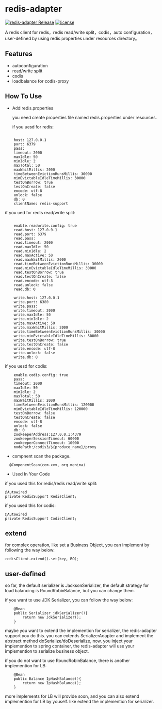 # redis-adapter

 [![redis-adapter Release](https://img.shields.io/github/release/MeninaChimp/redis-adapter.svg)](https://github.com/MeninaChimp/redis-adapter/releases)
 [![license](https://img.shields.io/github/license/mashape/apistatus.svg?maxAge=2592000)](https://github.com/MeninaChimp/redis-adapter/blob/master/LICENSE)

  A redis client for redis，redis read/write split，codis，auto configuration，user-defined by using redis.properties under resources directory。 

Features
--------
- autoconfiguration
- read/write split
- codis
- loadbalance for codis-proxy

How To Use
------

- Add redis.properties

  you need create properties file named redis.properties under resources.

  if you uesd for redis:

``` properties
    
    host: 127.0.0.1
    port: 6379
    pass:
    timeout: 2000
    maxIdle: 50
    minIdle: 2
    maxTotal: 50
    maxWaitMillis: 2000
    timeBetweenEvictionRunsMillis: 30000
    minEvictableIdleTimeMillis: 30000
    testOnBorrow: true
    testOnCreate: false
    encode: utf-8
    unlock: false
    db: 0
    clientName: redis-support
```

if you ued for redis read/write split:

``` properties
    
    enable.readwrite.config: true
    read.host: 127.0.0.1
    read.port: 6379
    read.pass:
    read.timeout: 2000
    read.maxIdle: 50
    read.minIdle: 2
    read.maxActive: 50
    read.maxWaitMillis: 2000
    read.timeBetweenEvictionRunsMillis: 30000
    read.minEvictableIdleTimeMillis: 30000
    read.testOnBorrow: true
    read.testOnCreate: false
    read.encode: utf-8
    read.unlock: false
    read.db: 0
    
    write.host: 127.0.0.1
    write.port: 6380
    write.pass:
    write.timeout: 2000
    write.maxIdle: 50
    write.minIdle: 2
    write.maxActive: 50
    write.maxWaitMillis: 2000
    write.timeBetweenEvictionRunsMillis: 30000
    write.minEvictableIdleTimeMillis: 30000
    write.testOnBorrow: true
    write.testOnCreate: false
    write.encode: utf-8
    write.unlock: false
    write.db: 0
```

if you uesd for codis:

``` properties    
    enable.codis.config: true
    pass:
    timeout: 2000
    maxIdle: 50
    minIdle: 2
    maxTotal: 50
    maxWaitMillis: 2000
    timeBetweenEvictionRunsMillis: 120000
    minEvictableIdleTimeMillis: 120000
    testOnBorrow: false
    testOnCreate: false
    encode: utf-8
    unlock: false
    db: 0
    zookeeperAddress:127.0.0.1:4379
    zookeeperSessionTimeout: 60000
    zookeeperConnectTimeout: 10000
    nodePath:/codis3/${produce_name}/proxy  
```
- compnent scan the package.
```
  @ComponentScan(com.xxx, org.menina)
```  

- Used In Your Code

 if you used this for redis/redis read/write split:
    
```
@Autowired
private RedisSupport RedisClient;
```
 
  if you used this for codis:
    
```
@Autowired
private RedisSupport CodisClient;
```  

extend
------

for complex operation, like set a Business Object, you can implement by following the way below:

```
redisClient.extend().set(key, BO);
```  

user-defined
----

so far, the default serializer is JacksonSerializer, the default strategy for load balancing is RoundRobinBalance, but you can change them.

if you want to use JDK Serializer, you can follow the way below:

```
	@Bean
	public Serializer jdkSerializer(){
		return new JdkSerializer();
	}
```

maybe you want to extend the implemention for serializer, the redis-adapter support you do this. you can extends SerializerAdapter and implement the abstract method doSerialize/doDeserialize, now, you inject your implemention to spring container, the redis-adapter will use your implemention to serialize business object.

if you do not want to use RoundRobinBalance, there is another implemention for LB:

```
	@Bean
	public Balance IpHashBalance(){
		return new IpHashBalance();
	}
```

more implements for LB will provide soon, and you can also extend implemention for LB by youself. like extend the implemention for serializer.
